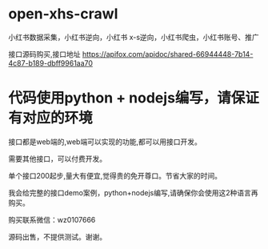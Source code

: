# open-xhs-crawl
小红书数据采集，小红书逆向，小红书 x-s逆向，小红书爬虫，小红书账号、推广


接口源码购买,接口地址
https://apifox.com/apidoc/shared-66944448-7b14-4c87-b189-dbff9961aa70
# 代码使用python + nodejs编写，请保证有对应的环境


接口都是web端的,web端可以实现的功能,都可以用接口开发。

需要其他接口，可以付费开发。

单个接口200起步,量大有便宜,觉得贵的免开尊口。节省大家的时间。

我会给完整的接口demo案例，python+nodejs编写,请确保你会使用这2种语言再购买。

购买联系微信：wz0107666

源码出售，不提供测试。谢谢。
